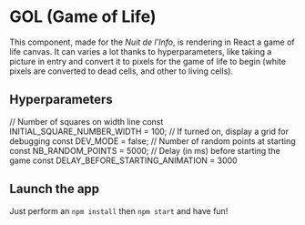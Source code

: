 # GOL (Game of Life)

This component, made for the _Nuit de l'Info_, is rendering in React a game of life canvas. It can varies a lot thanks to hyperparameters, like taking a picture in entry and convert it to pixels for the game of life to begin (white pixels are converted to dead cells, and other to living cells).

## Hyperparameters 

// Number of squares on width line
const INITIAL_SQUARE_NUMBER_WIDTH = 100;
// If turned on, display a grid for debugging
const DEV_MODE = false;
// Number of random points at starting
const NB_RANDOM_POINTS = 5000;
// Delay (in ms) before starting the game
const DELAY_BEFORE_STARTING_ANIMATION = 3000

## Launch the app

Just perform an ```npm install``` then ```npm start``` and have fun!